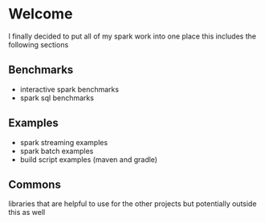 Welcome
=======

I finally decided to put all of my spark work into one place this includes the following sections

<h2>Benchmarks</h2>

* interactive spark benchmarks
* spark sql benchmarks

<h2>Examples</h2>

* spark streaming examples
* spark batch examples
* build script examples (maven and gradle)

<h2>Commons</h2>

libraries that are helpful to use for the other projects but potentially outside this as well
